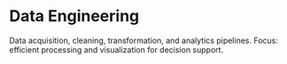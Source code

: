# Data Engineering
Data acquisition, cleaning, transformation, and analytics pipelines.
Focus: efficient processing and visualization for decision support.

